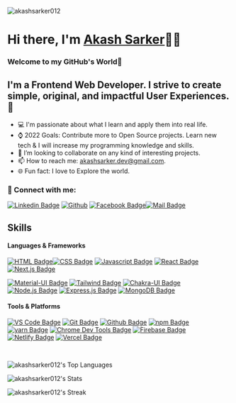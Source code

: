 <p align="left"> <img src="https://komarev.com/ghpvc/?username=akashsarker012&label=Profile%20views&color=0e75b6&style=flat" alt="akashsarker012" /> </p>

# Hi there, I'm [Akash Sarker][website]👨‍💻

### Welcome to my GitHub's World👋

## I'm a Frontend Web Developer. I strive to create simple, original, and impactful User Experiences.🚀

- 💻 I'm passionate about what I learn and apply them into real life.
- ⌚ 2022 Goals: Contribute more to Open Source projects. Learn new tech & I will increase my programming knowledge and skills.
- 👯 I’m looking to collaborate on any kind of interesting projects.
- 📫 How to reach me: akashsarker.dev@gmail.com.
- 🌐 Fun fact: I love to Explore the world.

### 🤝 Connect with me:

[![Linkedin Badge](https://img.shields.io/badge/LinkedIn-0077B5?style=for-the-badge&logo=linkedin&logoColor=white)](https://www.linkedin.com/in/akashsarker/) [![Github](https://img.shields.io/badge/GitHub-000000?style=for-the-badge&logo=github&logoColor=white)](https://github.com/akashsarker012) [![Facebook Badge](https://img.shields.io/badge/Facebook-1877F2?style=for-the-badge&logo=facebook&logoColor=white)](https://www.facebook.com/akashsarker.new/)[![Mail Badge](https://img.shields.io/badge/Gmail-D14836?style=for-the-badge&logo=gmail&logoColor=white)](mailto:akashsarker.net@gmail.com)

## Skills

#### Languages & Frameworks

[![HTML Badge](https://img.shields.io/badge/HTML-E34F26?style=for-the-badge&logo=html5&logoColor=white)](#)[![CSS Badge](https://img.shields.io/badge/CSS-1572B6?style=for-the-badge&logo=css3&logoColor=white)](#) [![Javascript Badge](https://img.shields.io/badge/JavaScript-F0DB4F?style=for-the-badge&logo=javascript&logoColor=black)](#) [![React Badge](https://img.shields.io/badge/-React-61DBFB?style=for-the-badge&logo=react&logoColor=black)](#) [![Next.js Badge](https://img.shields.io/badge/next.js-000000?style=for-the-badge&logo=nextdotjs&logoColor=white)](#)



[![Material-UI Badge](https://img.shields.io/badge/Material%20UI-007FFF?style=for-the-badge&logo=mui&logoColor=white)](#) [![Tailwind Badge](https://img.shields.io/badge/Tailwind%20CSS-29A5E9?style=for-the-badge&logo=tailwindcss&logoColor=white)](#) [![Chakra-UI Badge](https://img.shields.io/badge/Chakra%20UI-007?style=for-the-badge&logo=chakraui&logoColor=4FD1C5)](#) [![Node.js Badge](https://img.shields.io/badge/Node.js-339933?style=for-the-badge&logo=nodedotjs&logoColor=white)](#) [![Express.js Badge](https://img.shields.io/badge/Express.js-000000?style=for-the-badge&logo=express&logoColor=white)](#) [![MongoDB Badge](https://img.shields.io/badge/MongoDB-4EA94B?style=for-the-badge&logo=mongodb&logoColor=white)](#)


#### Tools & Platforms

[![VS Code Badge](https://img.shields.io/badge/VS_Code-0078D4?style=for-the-badge&logo=visual%20studio%20code&logoColor=white)](#) [![Git Badge](https://img.shields.io/badge/GIT-E44C30?style=for-the-badge&logo=git&logoColor=white)](#) [![Github Badge](https://img.shields.io/badge/GitHub-000000?style=for-the-badge&logo=github&logoColor=white)](#) [![npm Badge](https://img.shields.io/badge/npm-CB3837?style=for-the-badge&logo=npm&logoColor=white)](#)
[![yarn Badge](https://img.shields.io/badge/YARN-cc?style=for-the-badge&logo=yarn&logoColor=white)](#) [![Chrome Dev Tools Badge](https://img.shields.io/badge/Chrome_Dev_Tools-4285F4?style=for-the-badge&logo=Google-chrome&logoColor=white)](#) [![Firebase Badge](https://img.shields.io/badge/firebase-ffca28?style=for-the-badge&logo=firebase&logoColor=black)](#) [![Netlify Badge](https://img.shields.io/badge/Netlify-00C7B7?style=for-the-badge&logo=netlify&logoColor=white)](#) [![Vercel Badge](https://img.shields.io/badge/Vercel-000000?style=for-the-badge&logo=vercel&logoColor=white)](#)





<br clear="both">

<div>


  
  <div align="center" style="display: flex; justify-content: center; gap:10px; margin:0 auto" >
    </div>
   

   ![akashsarker012's Top Languages](https://github-readme-stats.vercel.app/api/top-langs/?username=akashsarker012&theme=vue-dark&show_icons=true&hide_border=true&layout=compact)

   ![akashsarker012's Stats](https://github-readme-stats.vercel.app/api?username=akashsarker012&theme=vue-dark&show_icons=true&hide_border=true&count_private=true)

   ![akashsarker012's Streak](https://github-readme-streak-stats.herokuapp.com/?user=akashsarker012&theme=vue-dark&hide_border=true)
<div >

  
</div>
</div>


[website]: https://akashsarkerdev.netlify.app//
[linkedin]: https://www.linkedin.com/in/akashsarker/

[webdevplaylist]: https://akashsarkerdev.netlify.app/



